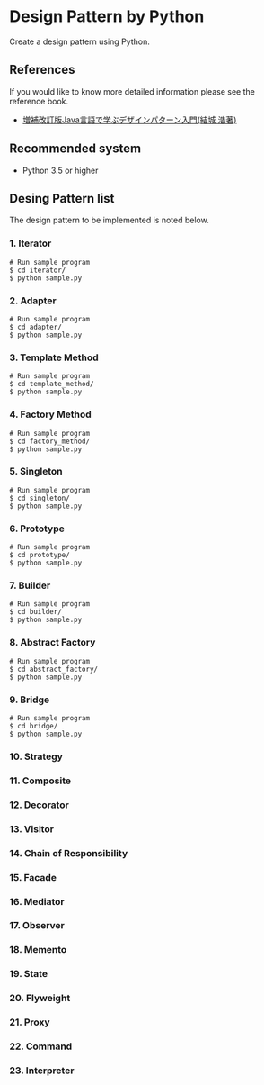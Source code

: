 # Design Pattern by Python
Create a design pattern using Python.

## References
If you would like to know more detailed information please see the reference book.
* <a href="http://amzn.asia/3qXGTAS">増補改訂版Java言語で学ぶデザインパターン入門(結城 浩著)</a>

## Recommended system
* Python 3.5 or higher

## Desing Pattern list
The design pattern to be implemented is noted below.

### 1. Iterator
```
# Run sample program
$ cd iterator/
$ python sample.py
```

### 2. Adapter
```
# Run sample program
$ cd adapter/
$ python sample.py
```

### 3. Template Method
```
# Run sample program
$ cd template_method/
$ python sample.py
```

### 4. Factory Method
```
# Run sample program
$ cd factory_method/
$ python sample.py
```

### 5. Singleton
```
# Run sample program
$ cd singleton/
$ python sample.py
```

### 6. Prototype
```
# Run sample program
$ cd prototype/
$ python sample.py
```

### 7. Builder
```
# Run sample program
$ cd builder/
$ python sample.py
```

### 8. Abstract Factory
```
# Run sample program
$ cd abstract_factory/
$ python sample.py
```

### 9. Bridge
```
# Run sample program
$ cd bridge/
$ python sample.py
```

### 10. Strategy

### 11. Composite

### 12. Decorator

### 13. Visitor

### 14. Chain of Responsibility

### 15. Facade

### 16. Mediator

### 17. Observer

### 18. Memento

### 19. State

### 20. Flyweight

### 21. Proxy

### 22. Command

### 23. Interpreter